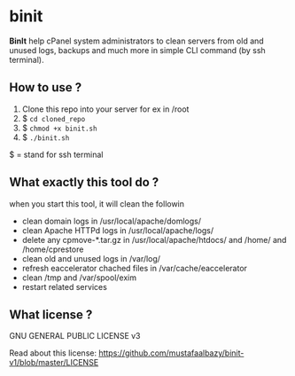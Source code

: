# binit

**BinIt** help cPanel system administrators to clean servers from old and unused logs, backups and much more in simple CLI command (by ssh terminal).

## How to use ?

1. Clone this repo into your server for ex in /root 
2. $ `cd cloned_repo`
3. $ `chmod +x binit.sh`
3. $ `./binit.sh`

$ = stand for ssh terminal


## What exactly this tool do ?
when you start this tool, it will clean the followin

* clean domain logs in /usr/local/apache/domlogs/
* clean Apache HTTPd logs in /usr/local/apache/logs/
* delete any cpmove-*.tar.gz in /usr/local/apache/htdocs/ and /home/ and /home/cprestore
* clean old and unused logs in /var/log/
* refresh eaccelerator chached files in /var/cache/eaccelerator
* clean /tmp and /var/spool/exim
* restart related services 

## What license ?
GNU GENERAL PUBLIC LICENSE v3

Read about this license: https://github.com/mustafaalbazy/binit-v1/blob/master/LICENSE
